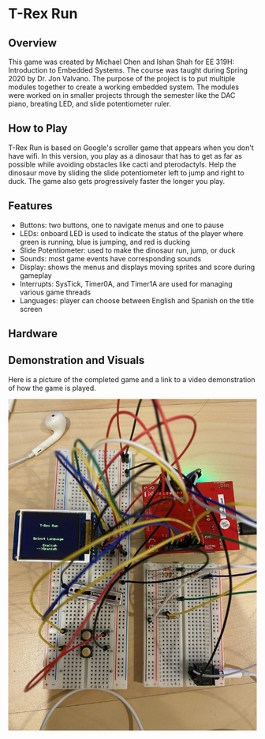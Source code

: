 # T-Rex Run

## Overview
This game was created by Michael Chen and Ishan Shah for EE 319H: Introduction to Embedded Systems. The course was taught during Spring 2020 by Dr. Jon Valvano. The purpose of the project is to put multiple modules together to create a working embedded system. The modules were worked on in smaller projects through the semester like the DAC piano, breating LED, and slide potentiometer ruler.

## How to Play
T-Rex Run is based on Google's scroller game that appears when you don't have wifi. In this version, you play as a dinosaur that has to get as far as possible while avoiding obstacles like cacti and pterodactyls. Help the dinosaur move by sliding the slide potentiometer left to jump and right to duck. The game also gets progressively faster the longer you play.

## Features
- Buttons: two buttons, one to navigate menus and one to pause
- LEDs: onboard LED is used to indicate the status of the player where green is running, blue is jumping, and red is ducking
- Slide Potentiometer: used to make the dinosaur run, jump, or duck
- Sounds: most game events have corresponding sounds
- Display: shows the menus and displays moving sprites and score during gameplay
- Interrupts: SysTick, Timer0A, and Timer1A are used for managing various game threads
- Languages: player can choose between English and Spanish on the title screen

## Hardware

## Demonstration and Visuals
Here is a picture of the completed game and a link to a video demonstration of how the game is played.

![Hardware Setup](https://github.com/ishan0102/t-rex-run/blob/master/T-Rex%20Run%20Setup.jpg)